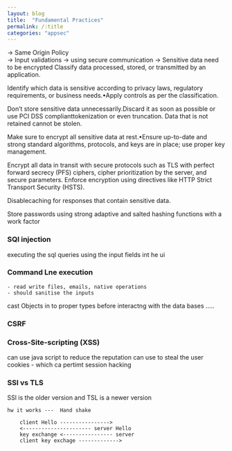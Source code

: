 ```yaml
---
layout: blog
title:  "Fundamental Practices"
permalink: /:title
categories: "appsec"
---
```


-> Same Origin Policy  
-> Input validations
-> using secure communication
-> Sensitive data need to be encrypted
   Classify data processed, stored, or transmitted by an application.
   
   Identify which data is sensitive according to privacy laws, regulatory requirements, or business needs.•Apply controls as per the classification.
   
   Don’t store sensitive data unnecessarily.Discard it as soon as possible or use PCI DSS complianttokenization or even truncation. Data that is not retained cannot be stolen.
   
   Make sure to encrypt all sensitive data at rest.•Ensure up-to-date and strong standard algorithms, protocols, and keys are in place; use proper key management.
   
   Encrypt all data in transit with secure protocols such as TLS with perfect forward secrecy (PFS) ciphers, cipher prioritization by the server, and secure parameters. Enforce encryption using directives like HTTP Strict Transport Security (HSTS).
   
   Disablecaching for responses that contain sensitive data.
   
   Store passwords using strong adaptive and salted hashing functions with a work factor

### SQl injection
   executing the sql queries using the input fields int he ui

### Command Lne execution 
    - read write files, emails, native operations
    - should sanitise the inputs

cast Objects in to proper types before interactng with the data bases .....

### CSRF

### Cross-Site-scripting (XSS)
  can use java script to reduce the reputation
  can use to steal the user cookies - which ca pertimt session hacking

### SSl vs TLS
   
 SSl is the older version and TSL is a newer version 

    hw it works ---  Hand shake 
```
    client Hello ---------------->
    <---------------------- server Hello
    key exchange <---------------- server
    client key exchage ------------->
```


